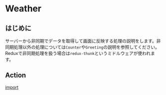 # Weather

## はじめに
サーバーから非同期でデータを取得して画面に反映する処理の説明をします。非同期処理以外の処理については`Counter`や`Greeting`の説明を参照してください。
Reduxで非同期処理を扱う場合は`redux-thunk`というミドルウェアが使われます。

## Action

[import](../../examples/weather/js/actions/ActionCreator.js)